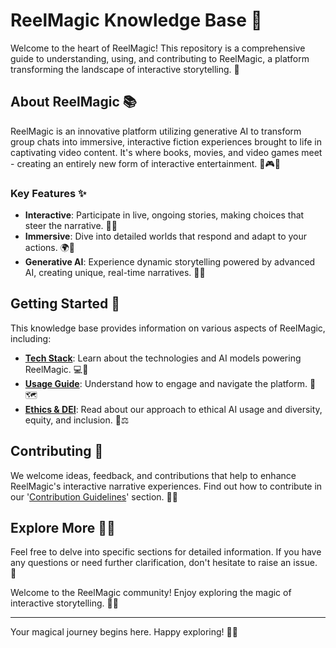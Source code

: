 # ReelMagic Knowledge Base 🌟

Welcome to the heart of ReelMagic! This repository is a comprehensive guide to understanding, using, and contributing to ReelMagic, a platform transforming the landscape of interactive storytelling. 🚀

## About ReelMagic 📚

ReelMagic is an innovative platform utilizing generative AI to transform group chats into immersive, interactive fiction experiences brought to life in captivating video content. It's where books, movies, and video games meet - creating an entirely new form of interactive entertainment. 🎥🎮📖

### Key Features ✨

- **Interactive**: Participate in live, ongoing stories, making choices that steer the narrative. 💬🚀
- **Immersive**: Dive into detailed worlds that respond and adapt to your actions. 🌍👀
- **Generative AI**: Experience dynamic storytelling powered by advanced AI, creating unique, real-time narratives. 🤖🧠

## Getting Started 🏁

This knowledge base provides information on various aspects of ReelMagic, including:

- [**Tech Stack**](https://github.com/rushtix/reelmagic/blob/main/techstack.md): Learn about the technologies and AI models powering ReelMagic. 💻🔧
- [**Usage Guide**](https://github.com/rushtix/reelmagic/blob/main/usage-guide.md): Understand how to engage and navigate the platform. 🎯🗺️
- [**Ethics & DEI**](https://github.com/rushtix/reelmagic/blob/main/ethics-dei.md): Read about our approach to ethical AI usage and diversity, equity, and inclusion. 🌈⚖️

## Contributing 🤝

We welcome ideas, feedback, and contributions that help to enhance ReelMagic's interactive narrative experiences. Find out how to contribute in our '[Contribution Guidelines](https://github.com/rushtix/reelmagic/blob/main/contribution-guidelines.md)' section. 📝💡

## Explore More 🕵️‍♀️

Feel free to delve into specific sections for detailed information. If you have any questions or need further clarification, don't hesitate to raise an issue. 🎈

Welcome to the ReelMagic community! Enjoy exploring the magic of interactive storytelling. 🎩🐇

---

Your magical journey begins here. Happy exploring! 🎉🚀
